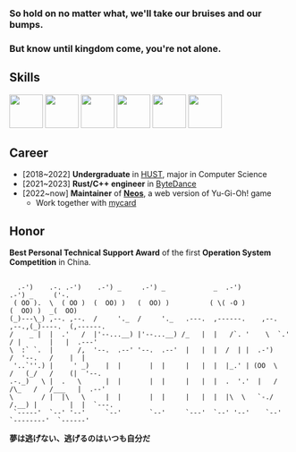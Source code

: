### So hold on no matter what, we'll take our bruises and our bumps.
### But know until kingdom come, you're not alone.

## Skills
<a><img src="https://cdn.jsdelivr.net/gh/devicons/devicon/icons/rust/rust-plain.svg" width=60 /></a>
<a><img src="https://cdn.jsdelivr.net/gh/devicons/devicon/icons/c/c-line.svg" width=60/></a>
<a><img src="https://cdn.jsdelivr.net/gh/devicons/devicon/icons/cplusplus/cplusplus-original.svg" width=60/></a>
<a><img src="https://cdn.jsdelivr.net/gh/devicons/devicon/icons/react/react-original.svg" width=60 /></a>
<a><img src="https://cdn.jsdelivr.net/gh/devicons/devicon/icons/linux/linux-original.svg" width=60/></a>
<a><img src="https://cdn.jsdelivr.net/gh/devicons/devicon/icons/vim/vim-plain.svg" width=60/></a>

## Career
- [2018~2022] **Undergraduate** in [HUST](https://www.hust.edu.cn/), major in Computer Science
- [2021~2023] **Rust/C++ engineer** in [ByteDance](https://www.bytedance.com/en/)
- [2022~now] **Maintainer** of [**Neos**](https://github.com/DarkNeos/neos-ts), a web version of Yu-Gi-Oh! game
  - Work together with [mycard](https://mycard.moe/)

## Honor
**Best Personal Technical Support Award** of the first **Operation System Competition** in China.

## 
```
  .-')    .-. .-')    .-') _     .-') _            _  .-')                   .-') _     ('-.   
 ( OO ).  \  ( OO )  (  OO) )   (  OO) )          ( \( -O )                 (  OO) )  _(  OO)  
(_)---\_) ,--. ,--.  /     '._  /     '._   .---.  ,------.    ,--.   ,--.,(_)----.  (,------. 
/    _ |  |  .'   /  |'--...__) |'--...__) /_   |  |   /`. '    \  `.'  / |       |   |  .---' 
\  :` `.  |      /,  '--.  .--' '--.  .--'  |   |  |  /  | |  .-')     /  '--.   /    |  |     
 '..`''.) |     ' _)    |  |       |  |     |   |  |  |_.' | (OO  \   /   (_/   /    (|  '--.  
.-._)   \ |  .   \      |  |       |  |     |   |  |  .  '.'  |   /  /\_   /   /___   |  .--'  
\       / |  |\   \     |  |       |  |     |   |  |  |\  \   `-./  /.__) |        |  |  `---. 
 `-----'  `--' '--'     `--'       `--'     `---'  `--' '--'    `--'      `--------'  `------' 

```
**夢は逃げない、逃げるのはいつも自分だ**  

